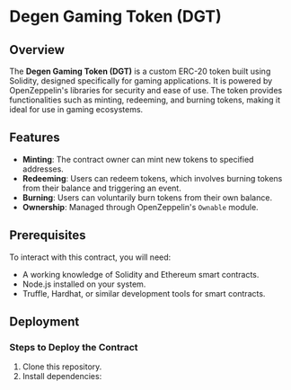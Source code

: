 # Degen Gaming Token (DGT)

## Overview
The **Degen Gaming Token (DGT)** is a custom ERC-20 token built using Solidity, designed specifically for gaming applications. It is powered by OpenZeppelin's libraries for security and ease of use. The token provides functionalities such as minting, redeeming, and burning tokens, making it ideal for use in gaming ecosystems.

## Features
- **Minting**: The contract owner can mint new tokens to specified addresses.
- **Redeeming**: Users can redeem tokens, which involves burning tokens from their balance and triggering an event.
- **Burning**: Users can voluntarily burn tokens from their own balance.
- **Ownership**: Managed through OpenZeppelin's `Ownable` module.

## Prerequisites
To interact with this contract, you will need:
- A working knowledge of Solidity and Ethereum smart contracts.
- Node.js installed on your system.
- Truffle, Hardhat, or similar development tools for smart contracts.

## Deployment
### Steps to Deploy the Contract
1. Clone this repository.
2. Install dependencies:
